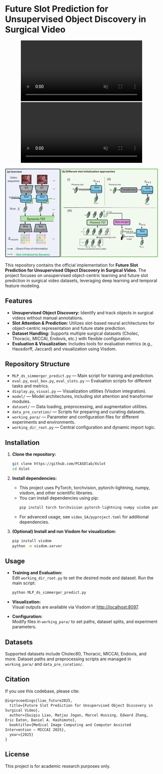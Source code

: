 # Future Slot Prediction for Unsupervised Object Discovery in Surgical Video



<p align="center">
  <video src="asset/Video 1 29 seconds.mp4" width="400" autoplay loop muted playsinline></video>
  <video src="asset/Video 2 Multiple FPS.mp4" width="400" autoplay loop muted playsinline></video>
</p>

![Method Overview](asset/method.jpg)

This repository contains the official implementation for **Future Slot Prediction for Unsupervised Object Discovery in Surgical Video**. The project focuses on unsupervised object-centric learning and future slot prediction in surgical video datasets, leveraging deep learning and temporal feature modeling.

## Features

- **Unsupervised Object Discovery:** Identify and track objects in surgical videos without manual annotations.
- **Slot Attention & Prediction:** Utilizes slot-based neural architectures for object-centric representation and future state prediction.
- **Dataset Handling:** Supports multiple surgical datasets (Cholec, Thoracic, MICCAI, Endovis, etc.) with flexible configuration.
- **Evaluation & Visualization:** Includes tools for evaluation metrics (e.g., Hausdorff, Jaccard) and visualization using Visdom.

## Repository Structure

- `MLP_ds_simmerger_predict.py` — Main script for training and prediction.
- `eval.py`, `eval_box.py`, `eval_slots.py` — Evaluation scripts for different tasks and metrics.
- `display.py`, `visual.py` — Visualization utilities (Visdom integration).
- `model/` — Model architectures, including slot attention and transformer modules.
- `dataset/` — Data loading, preprocessing, and augmentation utilities.
- `data_pre_curation/` — Scripts for preparing and curating datasets.
- `working_para/` — Parameter and configuration files for different experiments and environments.
- `working_dir_root.py` — Central configuration and dynamic import logic.

## Installation

1. **Clone the repository:**
   ```bash
   git clone https://github.com/PCASOlab/Xslot
   cd Xslot
   ```

2. **Install dependencies:**
   - This project uses PyTorch, torchvision, pytorch-lightning, numpy, visdom, and other scientific libraries.
   - You can install dependencies using pip:
     ```bash
     pip install torch torchvision pytorch-lightning numpy visdom pandas scikit-learn opencv-python
     ```
   - For advanced usage, see `video_SA/pyproject.toml` for additional dependencies.

3. **(Optional) Install and run Visdom for visualization:**
   ```bash
   pip install visdom
   python -m visdom.server
   ```

## Usage

- **Training and Evaluation:**  
  Edit `working_dir_root.py` to set the desired mode and dataset. Run the main script:
  ```bash
  python MLP_ds_simmerger_predict.py
  ```
- **Visualization:**  
  Visual outputs are available via Visdom at [http://localhost:8097](http://localhost:8097).

- **Configuration:**  
  Modify files in `working_para/` to set paths, dataset splits, and experiment parameters.

## Datasets

Supported datasets include Cholec80, Thoracic, MICCAI, Endovis, and more. Dataset paths and preprocessing scripts are managed in `working_para/` and `data_pre_curation/`.

## Citation

If you use this codebase, please cite:

```
@inproceedings{liao_future2025,
  title={Future Slot Prediction for Unsupervised Object Discovery in Surgical Video},
  author={Guiqiu Liao, Matjaz Jogan, Marcel Hussing, Edward Zhang, Eric Eaton, Daniel A. Hashimoto},
  booktitle={Medical Image Computing and Computer Assisted Intervention – MICCAI 2025},
  year={2025}
}
```

## License

This project is for academic research purposes only.
